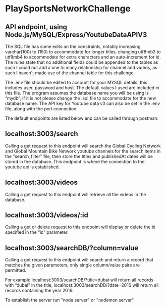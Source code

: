 # PlaySportsNetworkChallenge
## API endpoint, using Node.js/MySQL/Express/YoutubeDataAPIV3

The SQL file has some edits on the constraints, notably increasing varchar(100) to (150) to accommodate for longer titles, changing utf8mb3 to utf8mb4 to accommodate for extra characters and an auto-increment for id.
The rules state that no additional fields could be appended to the tables as such I could not add a one to many relationship for channel and videos, as such I haven't made use of the channel table for this challenge.

The .env file should be edited to account for your MYSQL details, this includes user, password and host. The default values I used are included in this file. The program assumes the database name you will be using is “mydb”, if it is not please change the .sql file to accommodate for the new database name. The API key for Youtube data v3 can also be set in the .env file, along with the port connection.

The default endpoints are listed below and can be called through postman:

## localhost:3003/search
Calling a get request to this endpoint will search the Global Cycling Network and Global Mountain Bike Network youtube channels for the search items in the "search_filter" file, then store the titles and publishedAt dates will be stored in the database.
This endpoint is where the connection to the youtube api is established.

## localhost:3003/videos
Calling a get request to this endpoint will retrieve all the videos in the database.

## localhost:3003/videos/:id
Calling a get or delete request to this endpoint will display or delete the id specified in the “id” parameter.

## localhost:3003/searchDB/?column=value
Calling a get request to this endpoint will search and return a record that matches the given parameters, only single column/value pairs are permitted.

For example localhost:3003/searchDB/?title=dubai will return all records with “dubai” in the title, localhost:3003/searchDB/?date=2016 will return all records containing the year 2016.

To establish the server run "node server" or "nodemon server"
